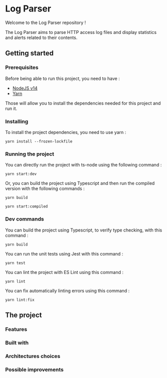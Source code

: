 # Log Parser

Welcome to the Log Parser repository !

The Log Parser aims to parse HTTP access log files and display statistics and alerts related to their contents.

## Getting started

### Prerequisites

Before being able to run this project, you need to have :
* [NodeJS v14](https://nodejs.org/en/)
* [Yarn](https://yarnpkg.com/)

Those will allow you to install the dependencies needed for this project and run it.

### Installing

To install the project dependencies, you need to use yarn :

```
yarn install --frozen-lockfile
```

### Running the project

You can directly run the project with ts-node using the following command :

```
yarn start:dev
```

Or, you can build the project using Typescript and then run the compiled version with the following commands :

```
yarn build

yarn start:compiled
```

### Dev commands

You can build the project using Typescript, to verify type checking, with this command :

```
yarn build
```

You can run the unit tests using Jest with this command :

```
yarn test
```

You can lint the project with ES Lint using this command :

```
yarn lint
```

You can fix automatically linting errors using this command :

```
yarn lint:fix
```

## The project

### Features

### Built with

### Architectures choices

### Possible improvements